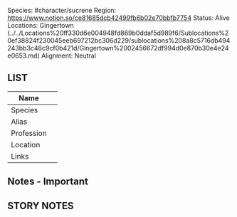 
Species: #character/sucrene 
Region: https://www.notion.so/ce81685dcb42499fb6b02e70bbfb7754
Status: Alive
Locations: Gingertown (../../Locations%20ff330d6e004948fd869b0ddaf5d989f6/Sublocations%20ef38824f230045eeb697212bc306d229/sublocations%208a8c5716db494243bb3c46c9cf0b421d/Gingertown%2002456672df994d0e870b30e4e24e0653.md)
Alignment: Neutral

## LIST

| Name |  |
| --- | --- |
| Species |  |
| Alias |  |
| Profession |  |
| Location |  |
| Links |  |

## Notes - Important

## STORY NOTES
